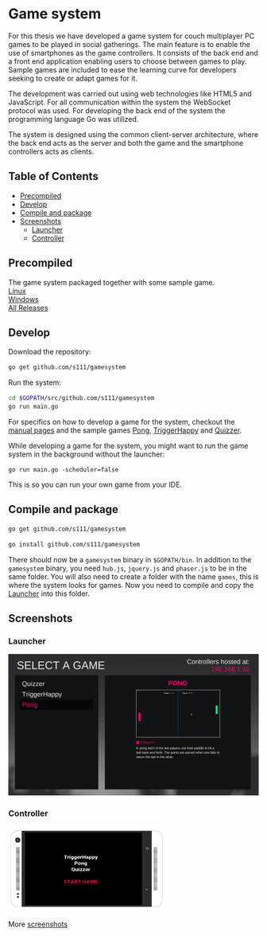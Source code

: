 # Game system
For this thesis we have developed a game system for couch multiplayer PC games to be played in social gatherings.
The main feature is to enable the use of smartphones as the game controllers.
It consists of the back end and a front end application enabling users to choose between games to play.
Sample games are included to ease the learning curve for developers seeking to create or adapt games for it.

The development was carried out using web technologies like HTML5 and JavaScript.
For all communication within the system the WebSocket protocol was used.
For developing the back end of the system the programming language Go was utilized.

The system is designed using the common client-server architecture, where the back end acts as the server and both the game and the smartphone controllers acts as clients.

## Table of Contents

- [Precompiled](#precompiled)
- [Develop](#develop)
- [Compile and package](#compile-and-package)
- [Screenshots](#screenshots)
	- [Launcher](#launcher)
	- [Controller](#controller)

## Precompiled
The game system packaged together with some sample game.  
[Linux](https://github.com/s111/gamesystem/releases/download/v1.0/gamesystem_linux.zip)  
[Windows](https://github.com/s111/gamesystem/releases/download/v1.0/gamesystem_windows.zip)  
[All Releases](https://github.com/s111/gamesystem/releases)

## Develop
Download the repository:
```sh
go get github.com/s111/gamesystem
```

Run the system:
```sh
cd $GOPATH/src/github.com/s111/gamesystem
go run main.go
```

For specifics on how to develop a game for the system, checkout the [manual pages](http://godoc.org/github.com/s111/gamesystem) and the sample games [Pong](https://github.com/s111/gs-pong), [TriggerHappy](https://github.com/s111/gs-triggerhappy) and [Quizzer](https://github.com/s111/gs-quizzer).

While developing a game for the system, you might want to run the game system in the background without the launcher:
```
go run main.go -scheduler=false
```
This is so you can run your own game from your IDE.

## Compile and package
```sh
go get github.com/s111/gamesystem
```
```sh
go install github.com/s111/gamesystem
```
There should now be a ```gamesystem``` binary in ```$GOPATH/bin```. In addition to the ```gamesystem``` binary, you need ```hub.js```, ```jquery.js``` and ```phaser.js``` to be in the same folder. You will also need to create a folder with the name ```games```, this is where the system looks for games. Now you need to compile and copy the [Launcher](https://github.com/s111/gs-launcher) into this folder.

## Screenshots

### Launcher
<img src="https://github.com/s111/gamesystem/blob/master/screenshots/launcher.png" width="640">

### Controller
<img src="https://github.com/s111/gamesystem/blob/master/screenshots/launcher_controller.png" width="320">

More [screenshots](https://github.com/s111/gamesystem/tree/master/screenshots)
